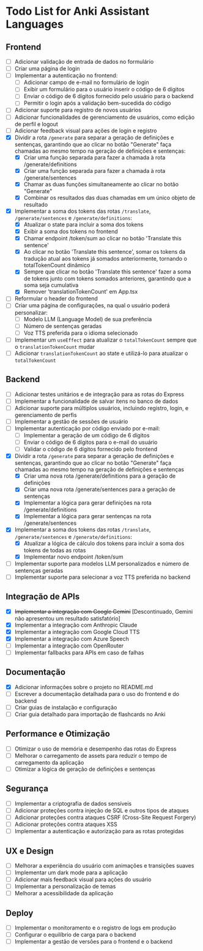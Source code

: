 # Todo List for Anki Assistant Languages

## Frontend
- [ ] Adicionar validação de entrada de dados no formulário
- [ ] Criar uma página de login
- [ ] Implementar a autenticação no frontend:
  - [ ] Adicionar campo de e-mail no formulário de login
  - [ ] Exibir um formulário para o usuário inserir o código de 6 dígitos
  - [ ] Enviar o código de 6 dígitos fornecido pelo usuário para o backend
  - [ ] Permitir o login após a validação bem-sucedida do código
- [ ] Adicionar suporte para registro de novos usuários
- [ ] Adicionar funcionalidades de gerenciamento de usuários, como edição de perfil e logout
- [ ] Adicionar feedback visual para ações de login e registro
- [x] Dividir a rota `/generate` para separar a geração de definições e sentenças, garantindo que ao clicar no botão "Generate" faça chamadas ao mesmo tempo na geração de definições e sentenças:
  - [x] Criar uma função separada para fazer a chamada à rota /generate/definitions
  - [x] Criar uma função separada para fazer a chamada à rota /generate/sentences
  - [x] Chamar as duas funções simultaneamente ao clicar no botão "Generate"
  - [x] Combinar os resultados das duas chamadas em um único objeto de resultado
- [x] Implementar a soma dos tokens das rotas `/translate`, `/generate/sentences` e `/generate/definitions`:
  - [x] Atualizar o state para incluir a soma dos tokens
  - [x] Exibir a soma dos tokens no frontend
  - [x] Chamar endpoint /token/sum ao clicar no botão 'Translate this sentence'
  - [x] Ao clicar no botão 'Translate this sentence', somar os tokens da tradução atual aos tokens já somados anteriormente, tornando o totalTokenCount dinâmico
  - [x] Sempre que clicar no botão 'Translate this sentence' fazer a soma de tokens junto com tokens somados anteriores, garantindo que a soma seja cumulativa
  - [x] Remover 'translationTokenCount' em App.tsx
- [ ] Reformular o header do frontend
- [ ] Criar uma página de configurações, na qual o usuário poderá personalizar:
  - [ ] Modelo LLM (Language Model) de sua preferência
  - [ ] Número de sentenças geradas
  - [ ] Voz TTS preferida para o idioma selecionado
- [ ] Implementar um `useEffect` para atualizar o `totalTokenCount` sempre que o `translationTokenCount` mudar
- [ ] Adicionar `translationTokenCount` ao state e utilizá-lo para atualizar o `totalTokenCount`

## Backend
- [ ] Adicionar testes unitários e de integração para as rotas do Express
- [ ] Implementar a funcionalidade de salvar itens no banco de dados
- [ ] Adicionar suporte para múltiplos usuários, incluindo registro, login, e gerenciamento de perfis
- [ ] Implementar a gestão de sessões de usuário
- [ ] Implementar autenticação por código enviado por e-mail:
  - [ ] Implementar a geração de um código de 6 dígitos
  - [ ] Enviar o código de 6 dígitos para o e-mail do usuário
  - [ ] Validar o código de 6 dígitos fornecido pelo frontend
- [x] Dividir a rota `/generate` para separar a geração de definições e sentenças, garantindo que ao clicar no botão "Generate" faça chamadas ao mesmo tempo na geração de definições e sentenças
  - [x] Criar uma nova rota /generate/definitions para a geração de definições
  - [x] Criar uma nova rota /generate/sentences para a geração de sentenças
  - [x] Implementar a lógica para gerar definições na rota /generate/definitions
  - [x] Implementar a lógica para gerar sentenças na rota /generate/sentences
- [x] Implementar a soma dos tokens das rotas `/translate`, `/generate/sentences` e `/generate/definitions`:
  - [x] Atualizar a lógica de cálculo dos tokens para incluir a soma dos tokens de todas as rotas
  - [x] Implementar novo endpoint /token/sum
- [ ] Implementar suporte para modelos LLM personalizados e número de sentenças geradas
- [ ] Implementar suporte para selecionar a voz TTS preferida no backend

## Integração de APIs
- [x] ~~Implementar a integração com Google Gemini~~ [Descontinuado, Gemini não apresentou um resultado satisfatório]
- [x] Implementar a integração com Anthropic Claude
- [x] Implementar a integração com Google Cloud TTS
- [x] Implementar a integração com Azure Speech
- [ ] Implementar a integração com OpenRouter
- [ ] Implementar fallbacks para APIs em caso de falhas

## Documentação
- [x] Adicionar informações sobre o projeto no README.md
- [ ] Escrever a documentação detalhada para o uso do frontend e do backend
- [ ] Criar guias de instalação e configuração
- [ ] Criar guia detalhado para importação de flashcards no Anki

## Performance e Otimização
- [ ] Otimizar o uso de memória e desempenho das rotas do Express
- [ ] Melhorar o carregamento de assets para reduzir o tempo de carregamento da aplicação
- [ ] Otimizar a lógica de geração de definições e sentenças

## Segurança
- [ ] Implementar a criptografia de dados sensíveis
- [ ] Adicionar proteções contra injeção de SQL e outros tipos de ataques
- [ ] Adicionar proteções contra ataques CSRF (Cross-Site Request Forgery)
- [ ] Adicionar proteções contra ataques XSS
- [ ] Implementar a autenticação e autorização para as rotas protegidas

## UX e Design
- [ ] Melhorar a experiência do usuário com animações e transições suaves
- [ ] Implementar um dark mode para a aplicação
- [ ] Adicionar mais feedback visual para ações do usuário
- [ ] Implementar a personalização de temas
- [ ] Melhorar a acessibilidade da aplicação

## Deploy
- [ ] Implementar o monitoramento e o registro de logs em produção
- [ ] Configurar o equilíbrio de carga para o backend
- [ ] Implementar a gestão de versões para o frontend e o backend

